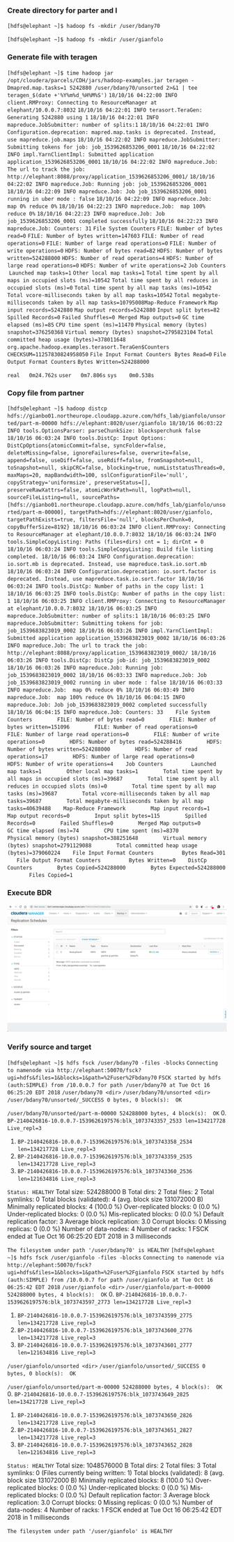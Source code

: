 ### Create directory for parter and I

`[hdfs@elephant ~]$ hadoop fs -mkdir /user/bdany70`

`[hdfs@elephant ~]$ hadoop fs -mkdir /user/gianfolo`

### Generate file with teragen

`[hdfs@elephant ~]$ time hadoop jar /opt/cloudera/parcels/CDH/jars/hadoop-examples.jar teragen -Dmapred.map.tasks=1 5242880 /user/bdany70/unsorted 2>&1 | tee teragen_$(date +'%Y%m%d_%H%M%S')`
`18/10/16 04:22:00 INFO client.RMProxy: Connecting to ResourceManager at elephant/10.0.0.7:8032`
`18/10/16 04:22:01 INFO terasort.TeraGen: Generating 5242880 using 1`
`18/10/16 04:22:01 INFO mapreduce.JobSubmitter: number of splits:1`
`18/10/16 04:22:01 INFO Configuration.deprecation: mapred.map.tasks is deprecated. Instead, use mapreduce.job.maps`
`18/10/16 04:22:02 INFO mapreduce.JobSubmitter: Submitting tokens for job: job_1539626853206_0001`
`18/10/16 04:22:02 INFO impl.YarnClientImpl: Submitted application application_1539626853206_0001`
`18/10/16 04:22:02 INFO mapreduce.Job: The url to track the job: http://elephant:8088/proxy/application_1539626853206_0001/`
`18/10/16 04:22:02 INFO mapreduce.Job: Running job: job_1539626853206_0001`
`18/10/16 04:22:09 INFO mapreduce.Job: Job job_1539626853206_0001 running in uber mode : false`
`18/10/16 04:22:09 INFO mapreduce.Job:  map 0% reduce 0%`
`18/10/16 04:22:23 INFO mapreduce.Job:  map 100% reduce 0%`
`18/10/16 04:22:23 INFO mapreduce.Job: Job job_1539626853206_0001 completed successfully`
`18/10/16 04:22:23 INFO mapreduce.Job: Counters: 31`
​	`File System Counters`
​		`FILE: Number of bytes read=0`
​		`FILE: Number of bytes written=147603`
​		`FILE: Number of read operations=0`
​		`FILE: Number of large read operations=0`
​		`FILE: Number of write operations=0`
​		`HDFS: Number of bytes read=82`
​		`HDFS: Number of bytes written=524288000`
​		`HDFS: Number of read operations=4`
​		`HDFS: Number of large read operations=0`
​		`HDFS: Number of write operations=2`
​	`Job Counters` 
​		`Launched map tasks=1`
​		`Other local map tasks=1`
​		`Total time spent by all maps in occupied slots (ms)=10542`
​		`Total time spent by all reduces in occupied slots (ms)=0`
​		`Total time spent by all map tasks (ms)=10542`
​		`Total vcore-milliseconds taken by all map tasks=10542`
​		`Total megabyte-milliseconds taken by all map tasks=10795008`
​	`Map-Reduce Framework`
​		`Map input records=5242880`
​		`Map output records=5242880`
​		`Input split bytes=82`
​		`Spilled Records=0`
​		`Failed Shuffles=0`
​		`Merged Map outputs=0`
​		`GC time elapsed (ms)=85`
​		`CPU time spent (ms)=11470`
​		`Physical memory (bytes) snapshot=376250368`
​		`Virtual memory (bytes) snapshot=2795823104`
​		`Total committed heap usage (bytes)=378011648`
​	`org.apache.hadoop.examples.terasort.TeraGen$Counters`
​		`CHECKSUM=11257830824958050`
​	`File Input Format Counters` 
​		`Bytes Read=0`
​	`File Output Format Counters` 
​		`Bytes Written=524288000`

`real	0m24.762s`
`user	0m7.806s`
`sys	0m0.538s`

### Copy file from partner

`[hdfs@elephant ~]$ hadoop distcp hdfs://gianbo01.northeurope.cloudapp.azure.com/hdfs_lab/gianfolo/unsorted/part-m-00000 hdfs://elephant:8020/user/gianfolo
18/10/16 06:03:22 INFO tools.OptionsParser: parseChunkSize: blocksperchunk false
18/10/16 06:03:24 INFO tools.DistCp: Input Options: DistCpOptions{atomicCommit=false, syncFolder=false, deleteMissing=false, ignoreFailures=false, overwrite=false, append=false, useDiff=false, useRdiff=false, fromSnapshot=null, toSnapshot=null, skipCRC=false, blocking=true, numListstatusThreads=0, maxMaps=20, mapBandwidth=100, sslConfigurationFile='null', copyStrategy='uniformsize', preserveStatus=[], preserveRawXattrs=false, atomicWorkPath=null, logPath=null, sourceFileListing=null, sourcePaths=[hdfs://gianbo01.northeurope.cloudapp.azure.com/hdfs_lab/gianfolo/unsorted/part-m-00000], targetPath=hdfs://elephant:8020/user/gianfolo, targetPathExists=true, filtersFile='null', blocksPerChunk=0, copyBufferSize=8192}
18/10/16 06:03:24 INFO client.RMProxy: Connecting to ResourceManager at elephant/10.0.0.7:8032
18/10/16 06:03:24 INFO tools.SimpleCopyListing: Paths (files+dirs) cnt = 1; dirCnt = 0
18/10/16 06:03:24 INFO tools.SimpleCopyListing: Build file listing completed.
18/10/16 06:03:24 INFO Configuration.deprecation: io.sort.mb is deprecated. Instead, use mapreduce.task.io.sort.mb
18/10/16 06:03:24 INFO Configuration.deprecation: io.sort.factor is deprecated. Instead, use mapreduce.task.io.sort.factor
18/10/16 06:03:24 INFO tools.DistCp: Number of paths in the copy list: 1
18/10/16 06:03:25 INFO tools.DistCp: Number of paths in the copy list: 1
18/10/16 06:03:25 INFO client.RMProxy: Connecting to ResourceManager at elephant/10.0.0.7:8032
18/10/16 06:03:25 INFO mapreduce.JobSubmitter: number of splits:1
18/10/16 06:03:25 INFO mapreduce.JobSubmitter: Submitting tokens for job: job_1539683823019_0002
18/10/16 06:03:26 INFO impl.YarnClientImpl: Submitted application application_1539683823019_0002
18/10/16 06:03:26 INFO mapreduce.Job: The url to track the job: http://elephant:8088/proxy/application_1539683823019_0002/
18/10/16 06:03:26 INFO tools.DistCp: DistCp job-id: job_1539683823019_0002
18/10/16 06:03:26 INFO mapreduce.Job: Running job: job_1539683823019_0002
18/10/16 06:03:33 INFO mapreduce.Job: Job job_1539683823019_0002 running in uber mode : false
18/10/16 06:03:33 INFO mapreduce.Job:  map 0% reduce 0%
18/10/16 06:03:49 INFO mapreduce.Job:  map 100% reduce 0%
18/10/16 06:04:15 INFO mapreduce.Job: Job job_1539683823019_0002 completed successfully
18/10/16 06:04:15 INFO mapreduce.Job: Counters: 33
​	File System Counters
​		FILE: Number of bytes read=0
​		FILE: Number of bytes written=151096
​		FILE: Number of read operations=0
​		FILE: Number of large read operations=0
​		FILE: Number of write operations=0
​		HDFS: Number of bytes read=524288416
​		HDFS: Number of bytes written=524288000
​		HDFS: Number of read operations=17
​		HDFS: Number of large read operations=0
​		HDFS: Number of write operations=4
​	Job Counters 
​		Launched map tasks=1
​		Other local map tasks=1
​		Total time spent by all maps in occupied slots (ms)=39687
​		Total time spent by all reduces in occupied slots (ms)=0
​		Total time spent by all map tasks (ms)=39687
​		Total vcore-milliseconds taken by all map tasks=39687
​		Total megabyte-milliseconds taken by all map tasks=40639488
​	Map-Reduce Framework
​		Map input records=1
​		Map output records=0
​		Input split bytes=115
​		Spilled Records=0
​		Failed Shuffles=0
​		Merged Map outputs=0
​		GC time elapsed (ms)=74
​		CPU time spent (ms)=8370
​		Physical memory (bytes) snapshot=388251648
​		Virtual memory (bytes) snapshot=2791129088
​		Total committed heap usage (bytes)=379060224
​	File Input Format Counters 
​		Bytes Read=301
​	File Output Format Counters 
​		Bytes Written=0
​	DistCp Counters
​		Bytes Copied=524288000
​		Bytes Expected=524288000
​		Files Copied=1`

### Execute BDR

![](./0_replication_bdr.png)

### Verify source and target

`[hdfs@elephant ~]$ hdfs fsck /user/bdany70 -files -blocks`
`Connecting to namenode via http://elephant:50070/fsck?ugi=hdfs&files=1&blocks=1&path=%2Fuser%2Fbdany70`
`FSCK started by hdfs (auth:SIMPLE) from /10.0.0.7 for path /user/bdany70 at Tue Oct 16 06:25:20 EDT 2018`
`/user/bdany70 <dir>`
`/user/bdany70/unsorted <dir>`
`/user/bdany70/unsorted/_SUCCESS 0 bytes, 0 block(s):  OK`

`/user/bdany70/unsorted/part-m-00000 524288000 bytes, 4 block(s):  OK`
0. `BP-2140426816-10.0.0.7-1539626197576:blk_1073743357_2533 len=134217728 Live_repl=3`
1. `BP-2140426816-10.0.0.7-1539626197576:blk_1073743358_2534 len=134217728 Live_repl=3`
2. `BP-2140426816-10.0.0.7-1539626197576:blk_1073743359_2535 len=134217728 Live_repl=3`
3. `BP-2140426816-10.0.0.7-1539626197576:blk_1073743360_2536 len=121634816 Live_repl=3`

`Status: HEALTHY`
 Total size:	524288000 B
 Total dirs:	2
 Total files:	2
 Total symlinks:		0
 Total blocks (validated):	4 (avg. block size 131072000 B)
 Minimally replicated blocks:	4 (100.0 %)
 Over-replicated blocks:	0 (0.0 %)
 Under-replicated blocks:	0 (0.0 %)
 Mis-replicated blocks:		0 (0.0 %)
 Default replication factor:	3
 Average block replication:	3.0
 Corrupt blocks:		0
 Missing replicas:		0 (0.0 %)
 Number of data-nodes:		4
 Number of racks:		1
FSCK ended at Tue Oct 16 06:25:20 EDT 2018 in 3 milliseconds


`The filesystem under path '/user/bdany70' is HEALTHY`
`[hdfs@elephant ~]$ hdfs fsck /user/gianfolo -files -blocks`
`Connecting to namenode via http://elephant:50070/fsck?ugi=hdfs&files=1&blocks=1&path=%2Fuser%2Fgianfolo`
`FSCK started by hdfs (auth:SIMPLE) from /10.0.0.7 for path /user/gianfolo at Tue Oct 16 06:25:42 EDT 2018`
`/user/gianfolo <dir>`
`/user/gianfolo/part-m-00000 524288000 bytes, 4 block(s):  OK`
0. `BP-2140426816-10.0.0.7-1539626197576:blk_1073743597_2773 len=134217728 Live_repl=3`
1. `BP-2140426816-10.0.0.7-1539626197576:blk_1073743599_2775 len=134217728 Live_repl=3`
2. `BP-2140426816-10.0.0.7-1539626197576:blk_1073743600_2776 len=134217728 Live_repl=3`
3. `BP-2140426816-10.0.0.7-1539626197576:blk_1073743601_2777 len=121634816 Live_repl=3`

`/user/gianfolo/unsorted <dir>`
`/user/gianfolo/unsorted/_SUCCESS 0 bytes, 0 block(s):  OK`

`/user/gianfolo/unsorted/part-m-00000 524288000 bytes, 4 block(s):  OK`
0. `BP-2140426816-10.0.0.7-1539626197576:blk_1073743649_2825 len=134217728 Live_repl=3`
1. `BP-2140426816-10.0.0.7-1539626197576:blk_1073743650_2826 len=134217728 Live_repl=3`
2. `BP-2140426816-10.0.0.7-1539626197576:blk_1073743651_2827 len=134217728 Live_repl=3`
3. `BP-2140426816-10.0.0.7-1539626197576:blk_1073743652_2828 len=121634816 Live_repl=3`

`Status: HEALTHY`
 Total size:	1048576000 B
 Total dirs:	2
 Total files:	3
 Total symlinks:		0 (Files currently being written: 1)
 Total blocks (validated):	8 (avg. block size 131072000 B)
 Minimally replicated blocks:	8 (100.0 %)
 Over-replicated blocks:	0 (0.0 %)
 Under-replicated blocks:	0 (0.0 %)
 Mis-replicated blocks:		0 (0.0 %)
 Default replication factor:	3
 Average block replication:	3.0
 Corrupt blocks:		0
 Missing replicas:		0 (0.0 %)
 Number of data-nodes:		4
 Number of racks:		1
FSCK ended at Tue Oct 16 06:25:42 EDT 2018 in 1 milliseconds

`The filesystem under path '/user/gianfolo' is HEALTHY`